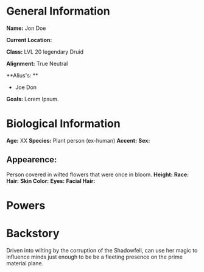 # General Information
**Name:** Jon Doe

**Current Location:**

**Class:** LVL 20 legendary Druid

**Alignment:** True Neutral

**Alius's: **
- Joe Don

**Goals:** Lorem Ipsum.

# Biological Information
**Age:** XX
**Species:** Plant person (ex-human)
**Accent:**
**Sex:** 

## Appearence:
Person covered in wilted flowers that were once in bloom. 
**Height:**
**Race:** 
**Hair:** 
**Skin Color:** 
**Eyes:**
**Facial Hair:** 

# Powers

# Backstory
Driven into wilting by the corruption of the Shadowfell, can use her magic to influence minds just enough to be be a fleeting presence on the prime material plane.




